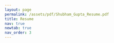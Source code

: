 ```yaml
---
layout: page
permalink: /assets/pdf/Shubham_Gupta_Resume.pdf
title: Resume
nav: true
newtab: true
nav_order: 3
---
```

